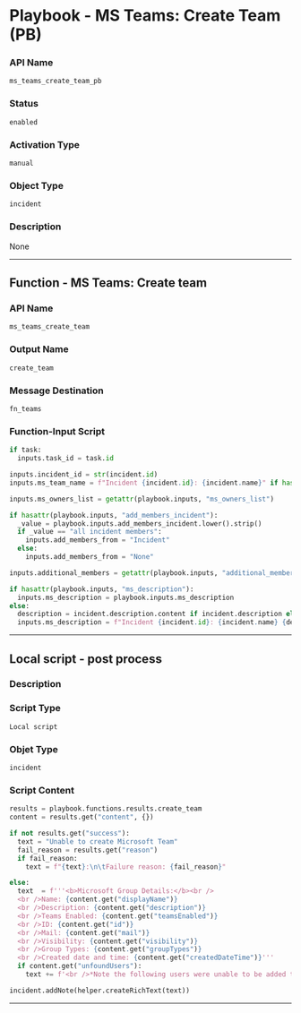 <!--
    DO NOT MANUALLY EDIT THIS FILE
    THIS FILE IS AUTOMATICALLY GENERATED WITH resilient-sdk codegen
    Generated with resilient-sdk v49.0.4368
-->

# Playbook - MS Teams: Create Team (PB)

### API Name
`ms_teams_create_team_pb`

### Status
`enabled`

### Activation Type
`manual`

### Object Type
`incident`

### Description
None


---
## Function - MS Teams: Create team

### API Name
`ms_teams_create_team`

### Output Name
`create_team`

### Message Destination
`fn_teams`

### Function-Input Script
```python
if task:
  inputs.task_id = task.id

inputs.incident_id = str(incident.id)
inputs.ms_team_name = f"Incident {incident.id}: {incident.name}" if hasattr(playbook.inputs, "ms_team_name") else playbook.inputs.ms_team_name

inputs.ms_owners_list = getattr(playbook.inputs, "ms_owners_list")

if hasattr(playbook.inputs, "add_members_incident"):
  _value = playbook.inputs.add_members_incident.lower().strip()
  if _value == "all incident members":
    inputs.add_members_from = "Incident"
  else:
    inputs.add_members_from = "None"

inputs.additional_members = getattr(playbook.inputs, "additional_members", {"content", ""}).content

if hasattr(playbook.inputs, "ms_description"):
  inputs.ms_description = playbook.inputs.ms_description
else:
  description = incident.description.content if incident.description else ""
  inputs.ms_description = f"Incident {incident.id}: {incident.name} {description}"
```

---

## Local script - post process

### Description


### Script Type
`Local script`

### Objet Type
`incident`

### Script Content
```python
results = playbook.functions.results.create_team
content = results.get("content", {})

if not results.get("success"):
  text = "Unable to create Microsoft Team"
  fail_reason = results.get("reason")
  if fail_reason:
    text = f"{text}:\n\tFailure reason: {fail_reason}"

else:
  text  = f'''<b>Microsoft Group Details:</b><br />
  <br />Name: {content.get("displayName")}
  <br />Description: {content.get("description")}
  <br />Teams Enabled: {content.get("teamsEnabled")}
  <br />ID: {content.get("id")}
  <br />Mail: {content.get("mail")}
  <br />Visibility: {content.get("visibility")}
  <br />Group Types: {content.get("groupTypes")}
  <br />Created date and time: {content.get("createdDateTime")}'''
  if content.get("unfoundUsers"):
    text += f'<br />*Note the following users were unable to be added to the group: {content.get("unfoundUsers")}'

incident.addNote(helper.createRichText(text))
```

---
